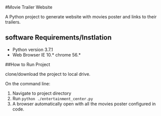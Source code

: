 #Movie Trailer Website

A Python project to generate website with movies poster and links to their trailers.



## software Requirements/Instlation

- Python version 3.7.1
- Web Browser IE 10.* chrome 56.*

##How to Run Project

clone/download the project to local drive.

On the command line:

1. Navigate to project directory
2. Run `python ./entertainment_center.py`
3. A browser automatically open with all the movies poster configured in code.
